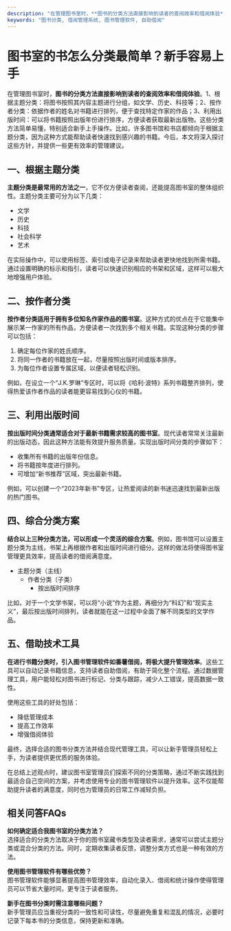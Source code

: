 ```yaml
---
description: "在管理图书室时，**图书的分类方法直接影响到读者的查阅效率和借阅体验**。1、根据主题分类：将图书按照其内容主题进行分组，如文学、历史、科技等；2、按作者分类：依据作者的姓名对书籍进行排列，便于查找特定作家的作品；3、利用出版时间：可以将书籍按照出版年份进行排序，方便读者获取最新出版物。这些分类方法简单易懂，特别适合新手上手操作。比如，许多图书馆和书店都倾向于根据主题分类，因为这种方式能帮助读者快速找到感兴趣的书籍。今后，本文将深入探讨这些方针，并提供一些更有效率的管理建议。"
keywords: "图书分类, 借阅管理系统, 图书管理软件, 自助借阅"
---
```

# 图书室的书怎么分类最简单？新手容易上手

在管理图书室时，**图书的分类方法直接影响到读者的查阅效率和借阅体验**。1、根据主题分类：将图书按照其内容主题进行分组，如文学、历史、科技等；2、按作者分类：依据作者的姓名对书籍进行排列，便于查找特定作家的作品；3、利用出版时间：可以将书籍按照出版年份进行排序，方便读者获取最新出版物。这些分类方法简单易懂，特别适合新手上手操作。比如，许多图书馆和书店都倾向于根据主题分类，因为这种方式能帮助读者快速找到感兴趣的书籍。今后，本文将深入探讨这些方针，并提供一些更有效率的管理建议。

## 一、根据主题分类

**主题分类是最常用的方法之一**，它不仅方便读者查阅，还能提高图书室的整体组织性。主题分类主要可分为以下几类：

- 文学
- 历史
- 科技
- 社会科学
- 艺术

在实际操作中，可以使用标签、索引或电子记录来帮助读者更快地找到所需书籍。通过设置明确的标示和指引，读者可以快速识别相应的书架和区域，这样可以极大地增强用户体验。

## 二、按作者分类

**按作者分类适用于拥有多位知名作家作品的图书室**。这种方式的优点在于它能集中展示某一作家的所有作品，方便读者一次找到多个相关书籍。实现这种分类的步骤可以包括：

1. 确定每位作家的姓氏顺序。
2. 将同一作者的书籍放在一起，尽量按照出版时间或版本排序。
3. 为每位作者设置专属区域，以便读者轻松识别。

例如，在设立一个“J.K.罗琳”专区时，可以将《哈利·波特》系列书籍整齐排列，使得热爱该作者作品的读者能更容易找到心仪的书籍。

## 三、利用出版时间

**按出版时间分类通常适合对于最新书籍需求较高的图书室**。现代读者常常关注最新的出版动态，因此这种方法能有效提升服务质量。实现出版时间分类的步骤如下：

- 收集所有书籍的出版年份信息。
- 将书籍按年度进行排列。
- 可增加“新书推荐”区域，突出最新书籍。

例如，可以创建一个“2023年新书”专区，让热爱阅读的新书迷迅速找到最新出版的热门图书。

## 四、综合分类方案

**结合以上三种分类方法，可以形成一个灵活的综合方案**。例如，图书馆可以设置主题分类为主线，书架上再根据作者和出版时间进行细分。这样的做法将使得图书室管理更具效率，提高读者的借阅满意度。

- 主题分类（主线）
    - 作者分类（子类）
        - 按出版时间排序

比如，对于一个文学书架，可以将“小说”作为主题，再细分为“科幻”和“现实主义”，最后按出版时间排列，读者就能在这一过程中全面了解不同类型的文学作品。

## 五、借助技术工具

**在进行书籍分类时，引入图书管理软件如番薯借阅，将极大提升管理效率**。这些工具可以自动记录书籍信息，支持读者自助借阅，有助于简化整个流程。通过数据管理工具，用户能轻松对图书进行标记、分类与跟踪，减少人工错误，提高数据一致性。

使用这些工具的好处包括：

- 降低管理成本
- 提高工作效率
- 增强借阅体验

最终，选择合适的图书分类方法并结合现代管理工具，可以让新手管理员轻松上手，为读者提供更优质的服务体验。

在总结上述观点时，建议图书室管理员们探索不同的分类策略，通过不断实践找到最适合自己空间的方案，并考虑使用专业的图书管理软件以提升效率。这不仅能帮助提升读者的满意度，同时也为管理员的日常工作减轻负担。

## 相关问答FAQs

**如何确定适合我图书室的分类方法？**  
选择适合的分类方法取决于你的图书室藏书类型及读者需求，通常可以尝试主题分类或混合分类的方法。同时，定期收集读者反馈，调整分类方式也是一种有效的方法。

**使用图书管理软件有哪些优势？**  
图书管理软件能够显著提高图书管理效率，自动化录入、借阅和统计操作使得管理员可以节省大量时间，更专注于读者服务。

**新手在图书分类时需注意哪些问题？**  
新手管理员应当重视分类的一致性和可读性，尽量避免重复和混乱的情况，必要时记录下每本书的分类信息，保持更新和准确。
